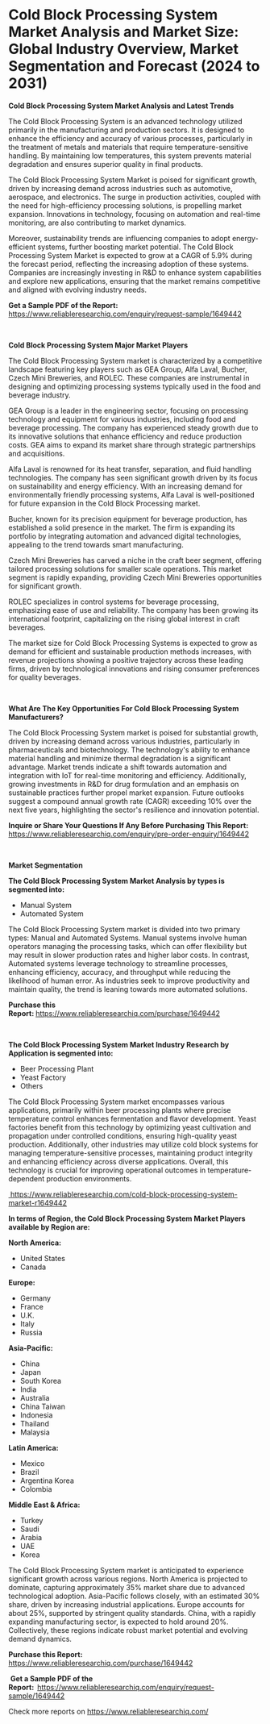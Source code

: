 <p><h1>Cold Block Processing System Market Analysis and Market Size: Global Industry Overview, Market Segmentation and Forecast (2024 to 2031)</h1></p><p><strong>Cold Block Processing System Market Analysis and Latest Trends</strong></p>
<p><p>The Cold Block Processing System is an advanced technology utilized primarily in the manufacturing and production sectors. It is designed to enhance the efficiency and accuracy of various processes, particularly in the treatment of metals and materials that require temperature-sensitive handling. By maintaining low temperatures, this system prevents material degradation and ensures superior quality in final products.</p><p>The Cold Block Processing System Market is poised for significant growth, driven by increasing demand across industries such as automotive, aerospace, and electronics. The surge in production activities, coupled with the need for high-efficiency processing solutions, is propelling market expansion. Innovations in technology, focusing on automation and real-time monitoring, are also contributing to market dynamics.</p><p>Moreover, sustainability trends are influencing companies to adopt energy-efficient systems, further boosting market potential. The Cold Block Processing System Market is expected to grow at a CAGR of 5.9% during the forecast period, reflecting the increasing adoption of these systems. Companies are increasingly investing in R&D to enhance system capabilities and explore new applications, ensuring that the market remains competitive and aligned with evolving industry needs.</p></p>
<p><strong>Get a Sample PDF of the Report:&nbsp;</strong> <a href="https://www.reliableresearchiq.com/enquiry/request-sample/1649442?utm_campaign=1927&utm_medium=2&utm_source=Github&utm_content=ia&utm_term=29122024&utm_id=cold-block-processing-system">https://www.reliableresearchiq.com/enquiry/request-sample/1649442</a></p>
<p>&nbsp;</p>
<p><strong>Cold Block Processing System Major Market Players</strong></p>
<p><p>The Cold Block Processing System market is characterized by a competitive landscape featuring key players such as GEA Group, Alfa Laval, Bucher, Czech Mini Breweries, and ROLEC. These companies are instrumental in designing and optimizing processing systems typically used in the food and beverage industry.</p><p>GEA Group is a leader in the engineering sector, focusing on processing technology and equipment for various industries, including food and beverage processing. The company has experienced steady growth due to its innovative solutions that enhance efficiency and reduce production costs. GEA aims to expand its market share through strategic partnerships and acquisitions.</p><p>Alfa Laval is renowned for its heat transfer, separation, and fluid handling technologies. The company has seen significant growth driven by its focus on sustainability and energy efficiency. With an increasing demand for environmentally friendly processing systems, Alfa Laval is well-positioned for future expansion in the Cold Block Processing market.</p><p>Bucher, known for its precision equipment for beverage production, has established a solid presence in the market. The firm is expanding its portfolio by integrating automation and advanced digital technologies, appealing to the trend towards smart manufacturing.</p><p>Czech Mini Breweries has carved a niche in the craft beer segment, offering tailored processing solutions for smaller scale operations. This market segment is rapidly expanding, providing Czech Mini Breweries opportunities for significant growth.</p><p>ROLEC specializes in control systems for beverage processing, emphasizing ease of use and reliability. The company has been growing its international footprint, capitalizing on the rising global interest in craft beverages.</p><p>The market size for Cold Block Processing Systems is expected to grow as demand for efficient and sustainable production methods increases, with revenue projections showing a positive trajectory across these leading firms, driven by technological innovations and rising consumer preferences for quality beverages.</p></p>
<p>&nbsp;</p>
<p><strong>What Are The Key Opportunities For Cold Block Processing System Manufacturers?</strong></p>
<p><p>The Cold Block Processing System market is poised for substantial growth, driven by increasing demand across various industries, particularly in pharmaceuticals and biotechnology. The technology's ability to enhance material handling and minimize thermal degradation is a significant advantage. Market trends indicate a shift towards automation and integration with IoT for real-time monitoring and efficiency. Additionally, growing investments in R&D for drug formulation and an emphasis on sustainable practices further propel market expansion. Future outlooks suggest a compound annual growth rate (CAGR) exceeding 10% over the next five years, highlighting the sector's resilience and innovation potential.</p></p>
<p><strong>Inquire or Share Your Questions If Any Before Purchasing This Report:</strong> <a href="https://www.reliableresearchiq.com/enquiry/pre-order-enquiry/1649442?utm_campaign=1927&utm_medium=2&utm_source=Github&utm_content=ia&utm_term=29122024&utm_id=cold-block-processing-system">https://www.reliableresearchiq.com/enquiry/pre-order-enquiry/1649442</a></p>
<p>&nbsp;</p>
<p><strong>Market Segmentation</strong></p>
<p><strong>The Cold Block Processing System Market Analysis by types is segmented into:</strong></p>
<p><ul><li>Manual System</li><li>Automated System</li></ul></p>
<p><p>The Cold Block Processing System market is divided into two primary types: Manual and Automated Systems. Manual systems involve human operators managing the processing tasks, which can offer flexibility but may result in slower production rates and higher labor costs. In contrast, Automated systems leverage technology to streamline processes, enhancing efficiency, accuracy, and throughput while reducing the likelihood of human error. As industries seek to improve productivity and maintain quality, the trend is leaning towards more automated solutions.</p></p>
<p><strong>Purchase this Report:&nbsp;</strong><a href="https://www.reliableresearchiq.com/purchase/1649442?utm_campaign=1927&utm_medium=2&utm_source=Github&utm_content=ia&utm_term=29122024&utm_id=cold-block-processing-system">https://www.reliableresearchiq.com/purchase/1649442</a></p>
<p>&nbsp;</p>
<p><strong>The Cold Block Processing System Market Industry Research by Application is segmented into:</strong></p>
<p><ul><li>Beer Processing Plant</li><li>Yeast Factory</li><li>Others</li></ul></p>
<p><p>The Cold Block Processing System market encompasses various applications, primarily within beer processing plants where precise temperature control enhances fermentation and flavor development. Yeast factories benefit from this technology by optimizing yeast cultivation and propagation under controlled conditions, ensuring high-quality yeast production. Additionally, other industries may utilize cold block systems for managing temperature-sensitive processes, maintaining product integrity and enhancing efficiency across diverse applications. Overall, this technology is crucial for improving operational outcomes in temperature-dependent production environments.</p></p>
<p><a href="https://www.reliableresearchiq.com/cold-block-processing-system-market-r1649442?utm_campaign=1927&utm_medium=2&utm_source=Github&utm_content=ia&utm_term=29122024&utm_id=cold-block-processing-system">&nbsp;https://www.reliableresearchiq.com/cold-block-processing-system-market-r1649442</a></p>
<p><strong>In terms of Region, the Cold Block Processing System Market Players available by Region are:</strong></p>
<p>
    <p> <strong> North America: </strong>
        <ul>
            <li>United States</li>
            <li>Canada</li>
        </ul>
        </p> 
    <p> <strong> Europe: </strong>
        <ul>
            <li>Germany</li>
            <li>France</li>
            <li>U.K.</li>
            <li>Italy</li>
            <li>Russia</li>
        </ul>
        </p> 
    <p> <strong> Asia-Pacific: </strong>
        <ul>
            <li>China</li>
            <li>Japan</li>
            <li>South Korea</li>
            <li>India</li>
            <li>Australia</li>
            <li>China Taiwan</li>
            <li>Indonesia</li>
            <li>Thailand</li>
            <li>Malaysia</li>
        </ul>
        </p> 
    <p> <strong> Latin America: </strong>
        <ul>
            <li>Mexico</li>
            <li>Brazil</li>
            <li>Argentina Korea</li>
            <li>Colombia</li>
        </ul>
        </p> 
    <p> <strong> Middle East & Africa: </strong>
        <ul>
            <li>Turkey</li>
            <li>Saudi</li>
            <li>Arabia</li>
            <li>UAE</li>
            <li>Korea</li>
        </ul>
    </p>
    </p>
<p><p>The Cold Block Processing System market is anticipated to experience significant growth across various regions. North America is projected to dominate, capturing approximately 35% market share due to advanced technological adoption. Asia-Pacific follows closely, with an estimated 30% share, driven by increasing industrial applications. Europe accounts for about 25%, supported by stringent quality standards. China, with a rapidly expanding manufacturing sector, is expected to hold around 20%. Collectively, these regions indicate robust market potential and evolving demand dynamics.</p></p>
<p><strong>Purchase this Report: </strong><a href="https://www.reliableresearchiq.com/purchase/1649442?utm_campaign=1927&utm_medium=2&utm_source=Github&utm_content=ia&utm_term=29122024&utm_id=cold-block-processing-system">https://www.reliableresearchiq.com/purchase/1649442</a></p>
<p>&nbsp;<strong>Get a Sample PDF of the Report:&nbsp;&nbsp;</strong><a href="https://www.reliableresearchiq.com/enquiry/request-sample/1649442?utm_campaign=1927&utm_medium=2&utm_source=Github&utm_content=ia&utm_term=29122024&utm_id=cold-block-processing-system">https://www.reliableresearchiq.com/enquiry/request-sample/1649442</a></p>
<p><strong></strong></p>
<p>Check more reports on <a href="https://www.reliableresearchiq.com/?utm_campaign=1927&utm_medium=2&utm_source=Github&utm_content=ia&utm_term=29122024&utm_id=cold-block-processing-system">https://www.reliableresearchiq.com/</a></p>